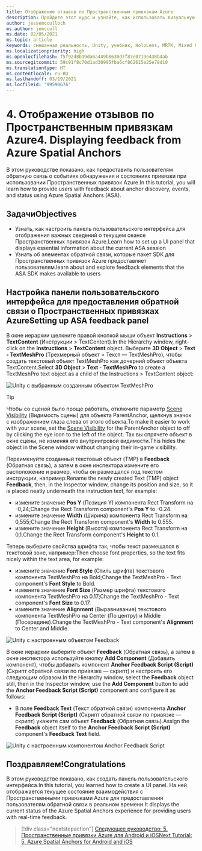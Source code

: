 ```yaml
---
title: Отображение отзывов по Пространственным привязкам Azure
description: Пройдите этот курс и узнайте, как использовать визуальную обратную связь от Пространственных привязок Azure в приложении смешанной реальности.
author: jessemcculloch
ms.author: jemccull
ms.date: 02/05/2021
ms.topic: article
keywords: смешанная реальность, Unity, учебник, HoloLens, MRTK, Mixed Reality Toolkit, UWP, Пространственные привязки Azure, сеансы, элементы обратной связи
ms.localizationpriority: high
ms.openlocfilehash: f5f92d8b19da6a449b8630d7f87e0719e438b4ab
ms.sourcegitcommit: 59c91f8c70d1ad30995fba6cf862615e25e78d10
ms.translationtype: HT
ms.contentlocale: ru-RU
ms.lasthandoff: 03/19/2021
ms.locfileid: "99590676"
---
```

# <a name="4-displaying-feedback-from-azure-spatial-anchors"></a><span data-ttu-id="93669-104">4. Отображение отзывов по Пространственным привязкам Azure</span><span class="sxs-lookup"><span data-stu-id="93669-104">4. Displaying feedback from Azure Spatial Anchors</span></span>

<span data-ttu-id="93669-105">В этом руководстве показано, как предоставить пользователям обратную связь о событиях обнаружения и состояниях привязки при использовании Пространственных привязок Azure.</span><span class="sxs-lookup"><span data-stu-id="93669-105">In this tutorial, you will learn how to provide users with feedback about anchor discovery, events, and status using Azure Spatial Anchors (ASA).</span></span>

## <a name="objectives"></a><span data-ttu-id="93669-106">Задачи</span><span class="sxs-lookup"><span data-stu-id="93669-106">Objectives</span></span>

* <span data-ttu-id="93669-107">Узнать, как настроить панель пользовательского интерфейса для отображения важных сведений о текущем сеансе Пространственных привязок Azure.</span><span class="sxs-lookup"><span data-stu-id="93669-107">Learn how to set up a UI panel that displays essential information about the current ASA session</span></span>
* <span data-ttu-id="93669-108">Узнать об элементах обратной связи, которые пакет SDK для Пространственных привязок Azure предоставляет пользователям.</span><span class="sxs-lookup"><span data-stu-id="93669-108">learn about and explore feedback elements that the ASA SDK makes available to users</span></span>

## <a name="setting-up-asa-feedback-panel"></a><span data-ttu-id="93669-109">Настройка панели пользовательского интерфейса для предоставления обратной связи о Пространственных привязках Azure</span><span class="sxs-lookup"><span data-stu-id="93669-109">Setting up ASA feedback panel</span></span>

<span data-ttu-id="93669-110">В окне иерархии щелкните правой кнопкой мыши объект **Instructions** > **TextContent** (Инструкции > TextContent).</span><span class="sxs-lookup"><span data-stu-id="93669-110">In the Hierarchy window, right-click on the **Instructions** > **TextContent** object.</span></span> <span data-ttu-id="93669-111">Выберите **3D Object** > **Text - TextMeshPro** (Трехмерный объект > Текст — TextMeshPro), чтобы создать текстовый объект TextMeshPro как дочерний объект объекта TextContent.</span><span class="sxs-lookup"><span data-stu-id="93669-111">Select **3D Object** > **Text - TextMeshPro** to create a TextMeshPro text object as a child of the Instructions > TextContent object:</span></span>

![Unity с выбранным созданным объектом TextMeshPro](images/mr-learning-asa/asa-04-section1-step1-1.png)

> [!TIP]
> <span data-ttu-id="93669-113">Чтобы со сценой было проще работать, отключите параметр <a href="https://docs.unity3d.com/Manual/SceneVisibility.html" target="_blank">Scene Visibility</a> (Видимость сцены) для объекта ParentAnchor, щелкнув значок с изображением глаза слева от этого объекта.</span><span class="sxs-lookup"><span data-stu-id="93669-113">To make it easier to work with your scene, set the  <a href="https://docs.unity3d.com/Manual/SceneVisibility.html" target="_blank">Scene Visibility</a> for the ParentAnchor object to off by clicking the eye icon to the left of the object.</span></span> <span data-ttu-id="93669-114">Так вы спрячете объект в окне сцены, не изменяя его внутриигровой видимости.</span><span class="sxs-lookup"><span data-stu-id="93669-114">This hides the object in the Scene window without changing their in-game visibility.</span></span>

<span data-ttu-id="93669-115">Переименуйте созданный текстовый объект (TMP) в **Feedback** (Обратная связь), а затем в окне инспектора измените его расположение и размер, чтобы он размещался под текстом инструкции, например:</span><span class="sxs-lookup"><span data-stu-id="93669-115">Rename the newly created Text (TMP) object **Feedback**, then, in the Inspector window, change its position and size, so it is placed neatly underneath the instruction text, for example:</span></span>

* <span data-ttu-id="93669-116">измените значение **Pos Y** (Позиция Y) компонента Rect Transform на -0,24;</span><span class="sxs-lookup"><span data-stu-id="93669-116">Change the Rect Transform component's **Pos Y** to -0.24.</span></span>
* <span data-ttu-id="93669-117">измените значение **Width** (Ширина) компонента Rect Transform на 0,555;</span><span class="sxs-lookup"><span data-stu-id="93669-117">Change the Rect Transform component's **Width** to 0.555.</span></span>
* <span data-ttu-id="93669-118">измените значение **Height** (Высота) компонента Rect Transform на 0,1.</span><span class="sxs-lookup"><span data-stu-id="93669-118">Change the Rect Transform component's **Height** to 0.1.</span></span>

<span data-ttu-id="93669-119">Теперь выберите свойства шрифта так, чтобы текст размещался в текстовой зоне, например:</span><span class="sxs-lookup"><span data-stu-id="93669-119">Then choose font properties, so the text fits nicely within the text area, for example:</span></span>

* <span data-ttu-id="93669-120">измените значение **Font Style** (Стиль шрифта) текстового компонента TextMeshPro на Bold;</span><span class="sxs-lookup"><span data-stu-id="93669-120">Change the TextMeshPro - Text component's **Font Style** to Bold.</span></span>
* <span data-ttu-id="93669-121">измените значение **Font Size** (Размер шрифта) текстового компонента TextMeshPro на 0.17;</span><span class="sxs-lookup"><span data-stu-id="93669-121">Change the TextMeshPro - Text component's **Font Size** to 0.17.</span></span>
* <span data-ttu-id="93669-122">измените значение **Alignment** (Выравнивание) текстового компонента TextMeshPro на Center (По центру) и Middle (Посередине).</span><span class="sxs-lookup"><span data-stu-id="93669-122">Change the TextMeshPro - Text component's **Alignment** to Center and Middle.</span></span>

![Unity с настроенным объектом Feedback](images/mr-learning-asa/asa-04-section1-step1-2.png)

<span data-ttu-id="93669-124">В окне иерархии выберите объект **Feedback** (Обратная связь), а затем в окне инспектора используйте кнопку **Add Component** (Добавить компонент), чтобы добавить компонент **Anchor Feedback Script (Script)** (Скрипт обратной связи по привязке — скрипт) и настроить его следующим образом.</span><span class="sxs-lookup"><span data-stu-id="93669-124">In the Hierarchy window, select the **Feedback** object still, then in the Inspector window, use the **Add Component** button to add the **Anchor Feedback Script (Script)** component and configure it as follows:</span></span>

* <span data-ttu-id="93669-125">В поле **Feedback Text** (Текст обратной связи) компонента **Anchor Feedback Script (Script)** (Скрипт обратной связи по привязке — скрипт) укажите сам объект **Feedback** (Обратная связь).</span><span class="sxs-lookup"><span data-stu-id="93669-125">Assign the **Feedback** object itself to the **Anchor Feedback Script (Script)** component's **Feedback Text** field.</span></span>

![Unity с настроенным компонентом Anchor Feedback Script](images/mr-learning-asa/asa-04-section1-step1-3.png)

## <a name="congratulations"></a><span data-ttu-id="93669-127">Поздравляем!</span><span class="sxs-lookup"><span data-stu-id="93669-127">Congratulations</span></span>

<span data-ttu-id="93669-128">В этом руководстве показано, как создать панель пользовательского интерфейса.</span><span class="sxs-lookup"><span data-stu-id="93669-128">In this tutorial, you learned how to create a UI panel.</span></span> <span data-ttu-id="93669-129">На ней отображается текущее состояние взаимодействия с Пространственными привязками Azure для предоставления пользователям обратной связи в реальном времени.</span><span class="sxs-lookup"><span data-stu-id="93669-129">It displays the current status of the Azure Spatial Anchors experience for providing users with real-time feedback.</span></span>

> [!div class="nextstepaction"]
> [<span data-ttu-id="93669-130">Следующее руководство: 5. Пространственные привязки Azure для Android и iOS</span><span class="sxs-lookup"><span data-stu-id="93669-130">Next Tutorial: 5. Azure Spatial Anchors for Android and iOS</span></span>](mr-learning-asa-05.md)
